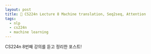 ```yaml
---
layout: post
title: 📕 CS224n Lecture 8 Machine translation, Seq2seq, Attention
tags:
  - nlp
  - cs224n
  - machine learning
---
```


CS224n 8번째 강의를 듣고 정리한 포스트!
